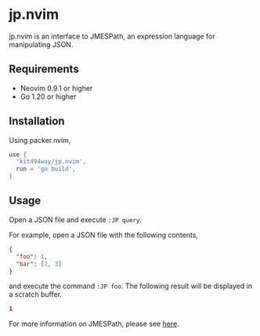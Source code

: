# jp.nvim

jp.nvim is an interface to JMESPath, an expression language for manipulating JSON.

## Requirements

- Neovim 0.9.1 or higher
- Go 1.20 or higher

## Installation

Using packer.nvim,

```lua
use {
  'kit494way/jp.nvim',
  run = 'go build',
}
```

## Usage

Open a JSON file and execute `:JP query`.

For example, open a JSON file with the following contents,

```json
{
  "foo": 1,
  "bar": [2, 3]
}
```

and execute the command `:JP foo`.
The following result will be displayed in a scratch buffer.

```json
1
```

For more information on JMESPath, please see [here](https://jmespath.site/main/).
